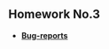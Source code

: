 ## Homework No.3 ##

  * **[Bug-reports](https://docs.google.com/spreadsheet/ccc?key=0AjbC8pctEhzkdGV2MEhhaWlteFFkUmRTM1UtaC1VS2c)**